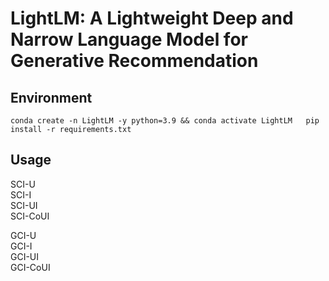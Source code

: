 # LightLM: A Lightweight Deep and Narrow Language Model for Generative Recommendation

## Environment
``conda create -n LightLM -y python=3.9 && conda activate LightLM  
pip install -r requirements.txt``

## Usage
SCI-U  
SCI-I  
SCI-UI  
SCI-CoUI  

GCI-U  
GCI-I  
GCI-UI  
GCI-CoUI  
